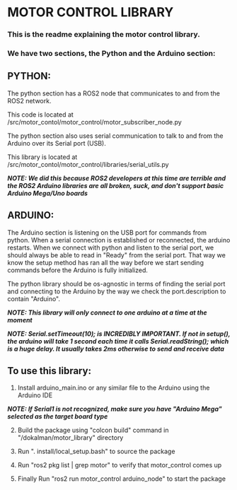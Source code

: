 # MOTOR CONTROL LIBRARY
  
### This is the readme explaining the motor control library.


### We have two sections, the Python and the Arduino section:

## PYTHON:
The python section has a ROS2 node that communicates to and from the ROS2 network.

This code is located at /src/motor_contol/motor_control/motor_subscriber_node.py

The python section also uses serial communication to talk to and from the Arduino
over its Serial port (USB).

This library is located at /src/motor_contol/motor_control/libraries/serial_utils.py

***NOTE: We did this because ROS2 developers at this time are terrible and the ROS2 Arduino libraries are all broken, suck, and don't support basic Arduino Mega/Uno boards***

## ARDUINO:
The Arduino section is listening on the USB port for commands from python.
When a serial connection is established or reconnected, the arduino restarts.
When we connect with python and listen to the serial port, we should always be able to 
read in "Ready" from the serial port. That way we know the setup method has ran all the
way before we start sending commands before the Arduino is fully initialized.

The python library should be os-agnostic in terms of finding the serial port and connecting
to the Arduino by the way we check the port.description to contain "Arduino". 

***NOTE: This library will only connect to one arduino at a time at the moment***

***NOTE: Serial.setTimeout(10); is INCREDIBLY IMPORTANT. If not in setup(), the arduino will take 1 second each time it calls Serial.readString(); which is a huge delay. It usually takes 2ms otherwise to send and receive data***

## To use this library:

1. Install arduino_main.ino or any similar file to the Arduino using the Arduino IDE

***NOTE: If Serial1 is not recognized, make sure you have "Arduino Mega" selected as the target board type***

2. Build the package using "colcon build" command in "/dokalman/motor_library" directory

3. Run ". install/local_setup.bash" to source the package

4. Run "ros2 pkg list | grep motor" to verify that motor_control comes up

5. Finally Run "ros2 run motor_control arduino_node" to start the package

 

